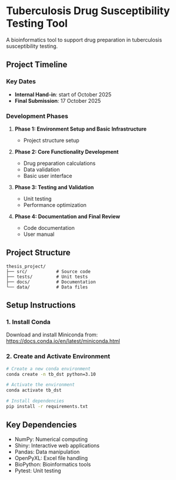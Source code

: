 # Tuberculosis Drug Susceptibility Testing Tool

A bioinformatics tool to support drug preparation in tuberculosis susceptibility testing.

## Project Timeline

### Key Dates
- **Internal Hand-in**: start of October 2025
- **Final Submission**: 17 October 2025

### Development Phases
1. **Phase 1: Environment Setup and Basic Infrastructure** 
   - Project structure setup

2. **Phase 2: Core Functionality Development**
   - Drug preparation calculations
   - Data validation
   - Basic user interface

3. **Phase 3: Testing and Validation** 
   - Unit testing
   - Performance optimization

4. **Phase 4: Documentation and Final Review**
   - Code documentation
   - User manual

## Project Structure

```
thesis_project/
├── src/           # Source code
├── tests/         # Unit tests
├── docs/          # Documentation
└── data/          # Data files
```

## Setup Instructions

### 1. Install Conda

Download and install Miniconda from:
https://docs.conda.io/en/latest/miniconda.html

### 2. Create and Activate Environment

```bash
# Create a new conda environment
conda create -n tb_dst python=3.10

# Activate the environment
conda activate tb_dst

# Install dependencies
pip install -r requirements.txt
```

## Key Dependencies

- NumPy: Numerical computing
- Shiny: Interactive web applications
- Pandas: Data manipulation
- OpenPyXL: Excel file handling
- BioPython: Bioinformatics tools
- Pytest: Unit testing

## 
